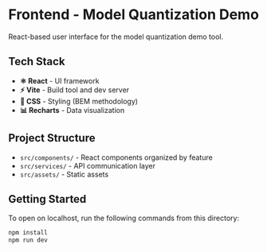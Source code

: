 # Frontend - Model Quantization Demo

React-based user interface for the model quantization demo tool.

## Tech Stack

- **⚛️ React** - UI framework
- **⚡ Vite** - Build tool and dev server
- **🎨 CSS** - Styling (BEM methodology)
- **📊 Recharts** - Data visualization

## Project Structure

- `src/components/` - React components organized by feature
- `src/services/` - API communication layer
- `src/assets/` - Static assets

## Getting Started

To open on localhost, run the following commands from this directory:

```bash
npm install
npm run dev
```
